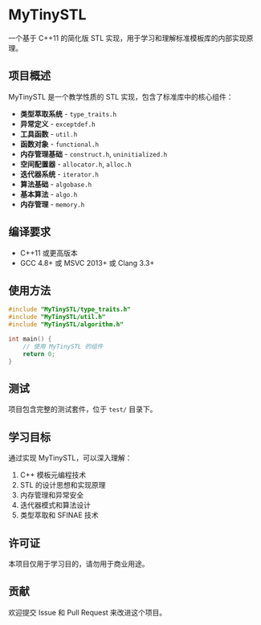 # MyTinySTL

一个基于 C++11 的简化版 STL 实现，用于学习和理解标准模板库的内部实现原理。

## 项目概述

MyTinySTL 是一个教学性质的 STL 实现，包含了标准库中的核心组件：

- **类型萃取系统** - `type_traits.h`
- **异常定义** - `exceptdef.h` 
- **工具函数** - `util.h`
- **函数对象** - `functional.h`
- **内存管理基础** - `construct.h`, `uninitialized.h`
- **空间配置器** - `allocator.h`, `alloc.h`
- **迭代器系统** - `iterator.h`
- **算法基础** - `algobase.h`
- **基本算法** - `algo.h`
- **内存管理** - `memory.h`

## 编译要求

- C++11 或更高版本
- GCC 4.8+ 或 MSVC 2013+ 或 Clang 3.3+

## 使用方法

```cpp
#include "MyTinySTL/type_traits.h"
#include "MyTinySTL/util.h"
#include "MyTinySTL/algorithm.h"

int main() {
    // 使用 MyTinySTL 的组件
    return 0;
}
```

## 测试

项目包含完整的测试套件，位于 `test/` 目录下。

## 学习目标

通过实现 MyTinySTL，可以深入理解：

1. C++ 模板元编程技术
2. STL 的设计思想和实现原理
3. 内存管理和异常安全
4. 迭代器模式和算法设计
5. 类型萃取和 SFINAE 技术

## 许可证

本项目仅用于学习目的，请勿用于商业用途。

## 贡献

欢迎提交 Issue 和 Pull Request 来改进这个项目。
